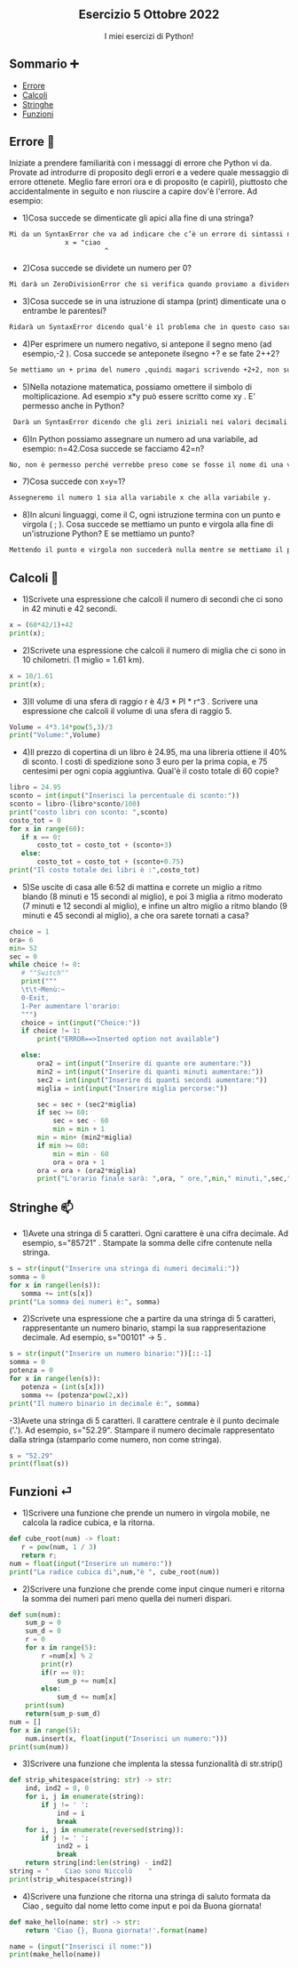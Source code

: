 <p align="center">
  <h2 align="center">Esercizio 5 Ottobre 2022</h2>
  <p align="center">I miei esercizi di Python!</p>
</p>

## Sommario ➕

- [Errore](#Errore)
- [Calcoli](#Calcoli)
- [Stringhe](#Stringhe)
- [Funzioni](#Funzioni)

## Errore 🚫

Iniziate a prendere familiarità con i messaggi di errore che Python vi da. Provate ad introdurre di proposito degli errori e a vedere quale messaggio di errore ottenete. Meglio fare errori ora e di proposito (e capirli), piuttosto che accidentalmente in seguito e non riuscire a capire dov'è l'errore. Ad esempio:

- 1)Cosa succede se dimenticate gli apici alla fine di una stringa?
```html
Mi da un SyntaxError che va ad indicare che c’è un errore di sintassi nel programma, in questo caso l’errore sarà la mancanza di un apice e successivamente andrà a segnare dove si trova l’errore in questo modo:
              x = "ciao
                        ^
```

- 2)Cosa succede se dividete un numero per 0?
```html
Mi darà un ZeroDivisionError che si verifica quando proviamo a dividere un numero in virgola mobile per 0.
```

- 3)Cosa succede se in una istruzione di stampa (print) dimenticate una o entrambe le parentesi?
```html
Ridarà un SyntaxError dicendo qual'è il problema che in questo caso sarà “Missing parentheses in call to 'print'” e successivamente darà anche il modo in cui possiamo correggere il nostro errore che sarà “Did you mean print("ciao")?”
```

- 4)Per esprimere un numero negativo, si antepone il segno meno (ad esempio,-2 ). Cosa succede se anteponete ilsegno +? e se fate 2++2?
```html
Se mettiamo un + prima del numero ,quindi magari scrivendo +2+2, non succederà nulla, stessa cosa se proviamo a scrivere 2++2. 
```

- 5)Nella notazione matematica, possiamo omettere il simbolo di moltiplicazione. Ad esempio x*y può essere scritto come xy . E' permesso anche in Python?
```html
 Darà un SyntaxError dicendo che gli zeri iniziali nei valori decimali non sono consentiti. 
```

- 6)In Python possiamo assegnare un numero ad una variabile, ad esempio: n=42.Cosa succede se facciamo 42=n?
```html
No, non è permesso perché verrebbe preso come se fosse il nome di una variabile dando un NameError.
```

- 7)Cosa succede con x=y=1?
```html
Assegneremo il numero 1 sia alla variabile x che alla variabile y.
```

- 8)In alcuni linguaggi, come il C, ogni istruzione termina con un punto e virgola ( ; ). Cosa succede se mettiamo un punto e virgola alla fine di un'istruzione Python? E se mettiamo un punto?
```html
Mettendo il punto e virgola non succederà nulla mentre se mettiamo il punto darà errore.
```

## Calcoli 🧮

- 1)Scrivete una espressione che calcoli il numero di secondi che ci sono in 42 minuti e 42 secondi.
```python
x = (60*42/1)+42
print(x);
```

- 2)Scrivete una espressione che calcoli il numero di miglia che ci sono in 10 chilometri. (1 miglio = 1.61 km).
```python
x = 10/1.61
print(x);
```

- 3)Il volume di una sfera di raggio r è 4/3 * PI * r^3 . Scrivere una espressione che calcoli il volume di una sfera di raggio 5.
```python
Volume = 4*3.14*pow(5,3)/3 
print("Volume:",Volume)
```

- 4)Il prezzo di copertina di un libro è 24.95, ma una libreria ottiene il 40% di sconto. I costi di spedizione sono 3 euro per la prima copia, e 75 centesimi per ogni copia aggiuntiva. Qual'è il costo totale di 60 copie?
```python
libro = 24.95
sconto = int(input("Inserisci la percentuale di sconto:"))
sconto = libro-(libro*sconto/100)
print("costo libri con sconto: ",sconto)
costo_tot = 0
for x in range(60):
   if x == 0:
       costo_tot = costo_tot + (sconto+3)
   else:
       costo_tot = costo_tot + (sconto+0.75)
print("Il costo totale dei libri è :",costo_tot)
```

- 5)Se uscite di casa alle 6:52 di mattina e correte un miglio a ritmo blando (8 minuti e 15 secondi al miglio), e poi 3 miglia a ritmo moderato (7 minuti e 12 secondi al miglio), e infine un altro miglio a ritmo blando (9 minuti e 45 secondi al miglio), a che ora sarete tornati a casa?

```python
choice = 1
ora= 6
min= 52
sec = 0
while choice != 0:
   # ""Switch""
   print("""
   \t\t~Menù:~
   0-Exit,
   1-Per aumentare l'orario:
   """)
   choice = int(input("Choice:"))
   if choice != 1:
       print("ERROR==>Inserted option not available")

   else:
       ora2 = int(input("Inserire di quante ore aumentare:"))
       min2 = int(input("Inserire di quanti minuti aumentare:"))
       sec2 = int(input("Inserire di quanti secondi aumentare:"))
       miglia = int(input("Inserire miglia percorse:"))

       sec = sec + (sec2*miglia)
       if sec >= 60:
           sec = sec - 60
           min = min + 1
       min = min+ (min2*miglia)
       if min >= 60:
           min = min - 60
           ora = ora + 1
       ora = ora + (ora2*miglia)
       print("L'orario finale sarà: ",ora, " ore,",min," minuti,",sec," secondi."
```

## Stringhe 📫

- 1)Avete una stringa di 5 caratteri. Ogni carattere è una cifra decimale. Ad esempio, s="85721" . Stampate la somma delle cifre contenute nella stringa.
```python
s = str(input("Inserire una stringa di numeri decimali:"))
somma = 0
for x in range(len(s)):
   somma += int(s[x])
print("La somma dei numeri è:", somma)
```

- 2)Scrivete una espressione che a partire da una stringa di 5 caratteri, rappresentante un numero binario, stampi la sua rappresentazione decimale. Ad esempio, s="00101" -> 5 .
```python
s = str(input("Inserire un numero binario:"))[::-1]
somma = 0
potenza = 0
for x in range(len(s)):
   potenza = (int(s[x]))
   somma += (potenza*pow(2,x))
print("Il numero binario in decimale è:", somma)
```

-3)Avete una stringa di 5 caratteri. Il carattere centrale è il punto decimale ('.'). Ad esempio, s="52.29". Stampare il numero decimale rappresentato dalla stringa (stamparlo come numero, non come stringa).
```python
s = "52.29"
print(float(s))
```

## Funzioni ⏎

- 1)Scrivere una funzione che prende un numero in virgola mobile, ne calcola la radice cubica, e la ritorna.
```python
def cube_root(num) -> float:
   r = pow(num, 1 / 3)
   return r;
num = float(input("Inserire un numero:"))
print("La radice cubica di",num,"è ", cube_root(num))
```

- 2)Scrivere una funzione che prende come input cinque numeri e ritorna la somma dei numeri pari meno quella dei numeri dispari.
```python
def sum(num):
    sum_p = 0
    sum_d = 0
    r = 0
    for x in range(5):
        r =num[x] % 2
        print(r)
        if(r == 0):
            sum_p += num[x]
        else:
            sum_d += num[x]
    print(sum)
    return(sum_p-sum_d)
num = []
for x in range(5):
    num.insert(x, float(input("Inserisci un numero:")))
print(sum(num))
```

- 3)Scrivere una funzione che implenta la stessa funzionalità di str.strip()
```python
def strip_whitespace(string: str) -> str:
    ind, ind2 = 0, 0
    for i, j in enumerate(string):
        if j != ' ':
            ind = i
            break
    for i, j in enumerate(reversed(string)):
        if j != ' ':
            ind2 = i
            break
    return string[ind:len(string) - ind2]
string = "    Ciao sono Niccolò    "
print(strip_whitespace(string))
```
- 4)Scrivere una funzione che ritorna una stringa di saluto formata da Ciao , seguito dal nome letto come input e poi da Buona giornata!
```python
def make_hello(name: str) -> str:
    return 'Ciao {}, Buona giornata!'.format(name)

name = (input("Inserisci il nome:"))
print(make_hello(name))
```

